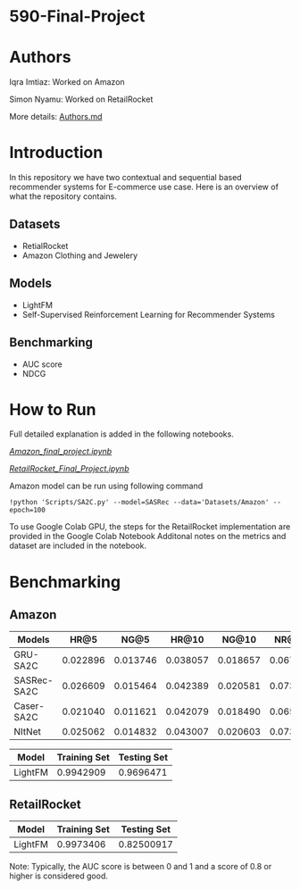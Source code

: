 # 590-Final-Project


# Authors
Iqra Imtiaz: Worked on Amazon

Simon Nyamu: Worked on RetailRocket

More details: [Authors.md](https://github.com/iqra0908/590-Final-Project/blob/main/Authors.md)

# Introduction
 In this repository we have two contextual and sequential based recommender systems for E-commerce use case. 
 Here is an overview of what the repository contains.

 ## Datasets
 * RetialRocket
 * Amazon Clothing and Jewelery

## Models
* LightFM
* Self-Supervised Reinforcement Learning for Recommender Systems

## Benchmarking
* AUC score
* NDCG



# How to Run

Full detailed explanation is added in the following notebooks.

[*Amazon_final_project.ipynb*](https://github.com/iqra0908/590-Final-Project/blob/main/Amazon_final_project.ipynb)

[*RetailRocket_Final_Project.ipynb*](https://github.com/iqra0908/590-Final-Project/blob/main/RetailRocket_Final_Project.ipynb)

Amazon model can be run using following command

```
!python 'Scripts/SA2C.py' --model=SASRec --data='Datasets/Amazon' --epoch=100
```
To use Google Colab GPU, the steps for the RetailRocket implementation are provided in the Google Colab Notebook
Additonal notes on the metrics and dataset are included in the notebook.

# Benchmarking
## Amazon

|Models |HR@5|	NG@5|	HR@10|	NG@10|	NR@20|	NG@20|
|-----|--------|----|--------|-------|-----|------|
|GRU-SA2C| 0.022896|0.013746|0.038057|0.018657|0.067141|0.025909|
|SASRec-SA2C  |0.026609|0.015464|0.042389|0.020581|0.073639|0.028346|
|Caser-SA2C|0.021040|0.011621|0.042079|0.018490|0.065903|0.024479|
|NItNet|0.025062|0.014832|0.043007|0.020603|0.073020|0.027998|

| Model    | Training Set|Testing Set|
|----------|-------------|-----------|
|LightFM   | 0.9942909   | 0.9696471|

## RetailRocket

| Model    | Training Set|Testing Set|
|----------|-------------|-----------|
|LightFM   | 0.9973406   | 0.82500917|
Note: Typically, the AUC score is between 0 and 1 and a score of 0.8 or higher is considered good.
